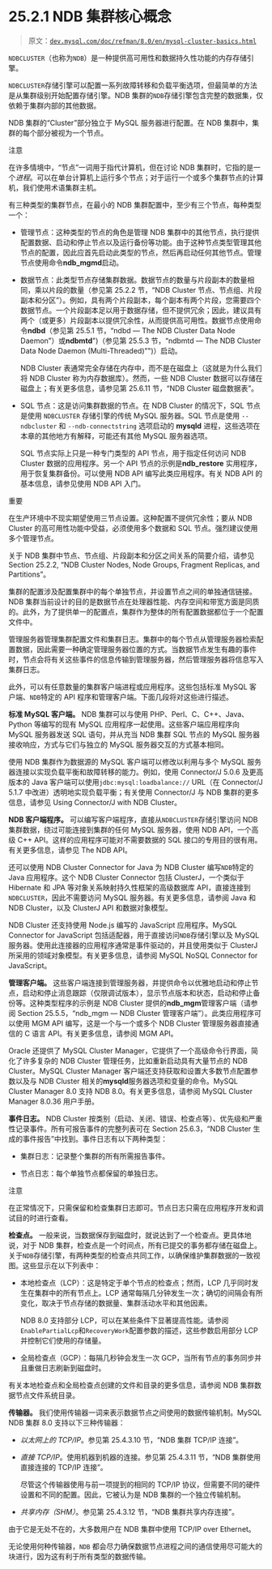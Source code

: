 # 25.2.1 NDB 集群核心概念

> 原文：[`dev.mysql.com/doc/refman/8.0/en/mysql-cluster-basics.html`](https://dev.mysql.com/doc/refman/8.0/en/mysql-cluster-basics.html)

`NDBCLUSTER`（也称为`NDB`）是一种提供高可用性和数据持久性功能的内存存储引擎。

`NDBCLUSTER`存储引擎可以配置一系列故障转移和负载平衡选项，但最简单的方法是从集群级别开始配置存储引擎。NDB 集群的`NDB`存储引擎包含完整的数据集，仅依赖于集群内部的其他数据。

NDB 集群的“Cluster”部分独立于 MySQL 服务器进行配置。在 NDB 集群中，集群的每个部分被视为一个节点。

注意

在许多情境中，“节点”一词用于指代计算机，但在讨论 NDB 集群时，它指的是一个*进程*。可以在单台计算机上运行多个节点；对于运行一个或多个集群节点的计算机，我们使用术语集群主机。

有三种类型的集群节点，在最小的 NDB 集群配置中，至少有三个节点，每种类型一个：

+   管理节点：这种类型的节点的角色是管理 NDB 集群中的其他节点，执行提供配置数据、启动和停止节点以及运行备份等功能。由于这种节点类型管理其他节点的配置，因此应首先启动此类型的节点，然后再启动任何其他节点。管理节点使用命令**ndb_mgmd**启动。

+   数据节点：此类型节点存储集群数据。数据节点的数量与片段副本的数量相同，乘以片段的数量（参见第 25.2.2 节，“NDB Cluster 节点、节点组、片段副本和分区”）。例如，具有两个片段副本，每个副本有两个片段，您需要四个数据节点。一个片段副本足以用于数据存储，但不提供冗余；因此，建议具有两个（或更多）片段副本以提供冗余性，从而提供高可用性。数据节点使用命令**ndbd**（参见第 25.5.1 节，“ndbd — The NDB Cluster Data Node Daemon”）或**ndbmtd**")（参见第 25.5.3 节，“ndbmtd — The NDB Cluster Data Node Daemon (Multi-Threaded)”")）启动。

    NDB Cluster 表通常完全存储在内存中，而不是在磁盘上（这就是为什么我们将 NDB Cluster 称为内存数据库）。然而，一些 NDB Cluster 数据可以存储在磁盘上；有关更多信息，请参见第 25.6.11 节，“NDB Cluster 磁盘数据表”。

+   SQL 节点：这是访问集群数据的节点。在 NDB Cluster 的情况下，SQL 节点是使用 `NDBCLUSTER` 存储引擎的传统 MySQL 服务器。SQL 节点是使用 `--ndbcluster` 和 `--ndb-connectstring` 选项启动的 **mysqld** 进程，这些选项在本章的其他地方有解释，可能还有其他 MySQL 服务器选项。

    SQL 节点实际上只是一种专门类型的 API 节点，用于指定任何访问 NDB Cluster 数据的应用程序。另一个 API 节点的示例是**ndb_restore** 实用程序，用于恢复集群备份。可以使用 NDB API 编写此类应用程序。有关 NDB API 的基本信息，请参见使用 NDB API 入门。

重要

在生产环境中不现实期望使用三节点设置。这种配置不提供冗余性；要从 NDB Cluster 的高可用性功能中受益，必须使用多个数据和 SQL 节点。强烈建议使用多个管理节点。

关于 NDB 集群中节点、节点组、片段副本和分区之间关系的简要介绍，请参见 Section 25.2.2, “NDB Cluster Nodes, Node Groups, Fragment Replicas, and Partitions”。

集群的配置涉及配置集群中的每个单独节点，并设置节点之间的单独通信链接。NDB 集群当前设计的目的是数据节点在处理器性能、内存空间和带宽方面是同质的。此外，为了提供单一的配置点，集群作为整体的所有配置数据都位于一个配置文件中。

管理服务器管理集群配置文件和集群日志。集群中的每个节点从管理服务器检索配置数据，因此需要一种确定管理服务器位置的方式。当数据节点发生有趣的事件时，节点会将有关这些事件的信息传输到管理服务器，然后管理服务器将信息写入集群日志。

此外，可以有任意数量的集群客户端进程或应用程序。这些包括标准 MySQL 客户端、`NDB`特定的 API 程序和管理客户端。下面几段将对这些进行描述。

**标准 MySQL 客户端。** NDB 集群可以与使用 PHP、Perl、C、C++、Java、Python 等编写的现有 MySQL 应用程序一起使用。这些客户端应用程序向 MySQL 服务器发送 SQL 语句，并从充当 NDB 集群 SQL 节点的 MySQL 服务器接收响应，方式与它们与独立的 MySQL 服务器交互的方式基本相同。

使用 NDB 集群作为数据源的 MySQL 客户端可以修改以利用与多个 MySQL 服务器连接以实现负载平衡和故障转移的能力。例如，使用 Connector/J 5.0.6 及更高版本的 Java 客户端可以使用`jdbc:mysql:loadbalance://` URL（在 Connector/J 5.1.7 中改进）透明地实现负载平衡；有关使用 Connector/J 与 NDB 集群的更多信息，请参见 Using Connector/J with NDB Cluster。

**NDB 客户端程序。** 可以编写客户端程序，直接从`NDBCLUSTER`存储引擎访问 NDB 集群数据，绕过可能连接到集群的任何 MySQL 服务器，使用 NDB API，一个高级 C++ API。这样的应用程序可能对不需要数据的 SQL 接口的专用目的很有用。有关更多信息，请参见 The NDB API。

还可以使用 NDB Cluster Connector for Java 为 NDB Cluster 编写`NDB`特定的 Java 应用程序。这个 NDB Cluster Connector 包括 ClusterJ，一个类似于 Hibernate 和 JPA 等对象关系映射持久性框架的高级数据库 API，直接连接到`NDBCLUSTER`，因此不需要访问 MySQL 服务器。有关更多信息，请参阅 Java 和 NDB Cluster，以及 ClusterJ API 和数据对象模型。

NDB Cluster 还支持使用 Node.js 编写的 JavaScript 应用程序。MySQL Connector for JavaScript 包括适配器，用于直接访问`NDB`存储引擎以及 MySQL 服务器。使用此连接器的应用程序通常是事件驱动的，并且使用类似于 ClusterJ 所采用的领域对象模型。有关更多信息，请参阅 MySQL NoSQL Connector for JavaScript。

**管理客户端。** 这些客户端连接到管理服务器，并提供命令以优雅地启动和停止节点，启动和停止消息跟踪（仅限调试版本），显示节点版本和状态，启动和停止备份等。这种类型程序的示例是 NDB Cluster 提供的**ndb_mgm**管理客户端（请参阅 Section 25.5.5，“ndb_mgm — NDB Cluster 管理客户端”）。此类应用程序可以使用 MGM API 编写，这是一个与一个或多个 NDB Cluster 管理服务器直接通信的 C 语言 API。有关更多信息，请参阅 MGM API。

Oracle 还提供了 MySQL Cluster Manager，它提供了一个高级命令行界面，简化了许多复杂的 NDB Cluster 管理任务，比如重新启动具有大量节点的 NDB Cluster。MySQL Cluster Manager 客户端还支持获取和设置大多数节点配置参数以及与 NDB Cluster 相关的**mysqld**服务器选项和变量的命令。MySQL Cluster Manager 8.0 支持 NDB 8.0。有关更多信息，请参阅 MySQL Cluster Manager 8.0.36 用户手册。

**事件日志。** NDB Cluster 按类别（启动、关闭、错误、检查点等）、优先级和严重性记录事件。所有可报告事件的完整列表可在 Section 25.6.3，“NDB Cluster 生成的事件报告”中找到。事件日志有以下两种类型：

+   集群日志：记录整个集群的所有所需报告事件。

+   节点日志：每个单独节点都保留的单独日志。

注意

在正常情况下，只需保留和检查集群日志即可。节点日志只需在应用程序开发和调试目的时进行查看。

**检查点。** 一般来说，当数据保存到磁盘时，就说达到了一个检查点。更具体地说，对于 NDB 集群，检查点是一个时间点，所有已提交的事务都存储在磁盘上。关于`NDB`存储引擎，有两种类型的检查点共同工作，以确保维护集群数据的一致视图。这些显示在以下列表中：

+   本地检查点（LCP）：这是特定于单个节点的检查点；然而，LCP 几乎同时发生在集群中的所有节点上。LCP 通常每隔几分钟发生一次；确切的间隔会有所变化，取决于节点存储的数据量、集群活动水平和其他因素。

    NDB 8.0 支持部分 LCP，可以在某些条件下显著提高性能。请参阅`EnablePartialLcp`和`RecoveryWork`配置参数的描述，这些参数启用部分 LCP 并控制它们使用的存储量。

+   全局检查点（GCP）：每隔几秒钟会发生一次 GCP，当所有节点的事务同步并且重做日志刷新到磁盘时。

有关本地检查点和全局检查点创建的文件和目录的更多信息，请参阅 NDB 集群数据节点文件系统目录。

**传输器。** 我们使用传输器一词来表示数据节点之间使用的数据传输机制。MySQL NDB 集群 8.0 支持以下三种传输器：

+   *以太网上的 TCP/IP*。参见第 25.4.3.10 节，“NDB 集群 TCP/IP 连接”。

+   *直接 TCP/IP*。使用机器到机器的连接。参见第 25.4.3.11 节，“NDB 集群使用直接连接的 TCP/IP 连接”。

    尽管这个传输器使用与前一项提到的相同的 TCP/IP 协议，但需要不同的硬件设置和不同的配置。因此，它被认为是 NDB 集群的一个独立传输机制。

+   *共享内存（SHM）*。参见第 25.4.3.12 节，“NDB 集群共享内存连接”。

由于它是无处不在的，大多数用户在 NDB 集群中使用 TCP/IP over Ethernet。

无论使用何种传输器，`NDB` 都会尽力确保数据节点进程之间的通信使用尽可能大的块进行，因为这有利于所有类型的数据传输。
